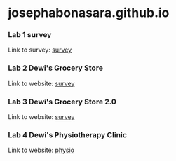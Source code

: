 # josephabonasara.github.io

### Lab 1 survey
Link to survey: [survey](https://josephabonasara.github.io/Lab1/index.html)

### Lab 2 Dewi's Grocery Store
Link to website: [survey](https://josephabonasara.github.io/Lab2/index.html)

### Lab 3 Dewi's Grocery Store 2.0
Link to website: [survey](https://josephabonasara.github.io/Lab3/index.html)

### Lab 4 Dewi's Physiotherapy Clinic
Link to website: [physio](https://josephabonasara.github.io/Lab4/index.html)
